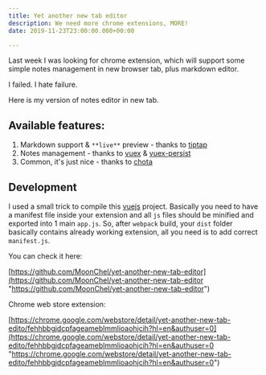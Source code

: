 ```yaml
---
title: Yet another new tab editor
description: We need more chrome extensions, MORE!
date: 2019-11-23T23:00:00.000+00:00

---
```

Last week I was looking for chrome extension, which will support some simple notes management in new browser tab, plus markdown editor.

I failed. I hate failure.

Here is my version of notes editor in new tab.

## Available features:

1. Markdown support & `**live**` preview - thanks to [tiptap](https://tiptap.scrumpy.io/ "tiptap")
2. Notes management - thanks to [vuex](https://vuex.vuejs.org/ "vuex") & [vuex-persist](https://github.com/championswimmer/vuex-persist "vuex persist")
3. Common, it's just nice - thanks to [chota](https://jenil.github.io/chota/ "chota")

## Development

I used a small trick to compile this [vuejs](https://vuejs.org/ "vuejs") project. Basically you need to have a manifest file inside your extension and all `js` files should be minified and exported into 1 main `app.js`. So, after `webpack` build, your `dist` folder  basically contains already working extension, all you need is to add correct `manifest.js`.

You can check it here:

[https://github.com/MoonChel/yet-another-new-tab-editor](https://github.com/MoonChel/yet-another-new-tab-editor "https://github.com/MoonChel/yet-another-new-tab-editor")

Chrome web store extension:

[https://chrome.google.com/webstore/detail/yet-another-new-tab-edito/fehhbbgjdcpfageameblmmlioaohjcih?hl=en&authuser=0](https://chrome.google.com/webstore/detail/yet-another-new-tab-edito/fehhbbgjdcpfageameblmmlioaohjcih?hl=en&authuser=0 "https://chrome.google.com/webstore/detail/yet-another-new-tab-edito/fehhbbgjdcpfageameblmmlioaohjcih?hl=en&authuser=0")